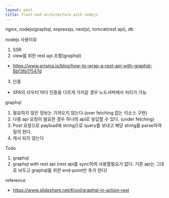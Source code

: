 ```yaml
---
layout: post
title: front-end architecture with nodejs
---
```


nginx, nodejs(graphql, expressjs, nextjs), tomcat(rest api), db
  
nodejs 사용이유  
1. SSR
2. view를 위한 rest api 조합(graphql)  
  - https://www.prisma.io/blog/how-to-wrap-a-rest-api-with-graphql-8bf3fb17547d  
3. 인증  
  - SPA의 라우터 마다 인증을 다르게 가저갈 경우 노드서버에서 처리가 가능  
  
    
graphql  
1. 필요하지 않은 정보는 가져오지 않는다.(over fetching 없는 리소스 구현)
2. 다중 api 요청이 필요한 경우 하나의 api로 응답할 수 있다. (under fetching)  
3. Post 요청으로 payload에 string으로 query를 보내고 해당 string를 parse하여 질의 한다.
4. 캐시 되지 않는다

  

Todo  
1. graphql 
2. graphql with rest api (rest api를 sync하여 사용할필요가 없다. 기존 api는 그대로 놔두고 graphql를 위한 end-point만 추가 한다)  
  
reference  
- https://www.slideshare.net/Kivol/graphql-in-action-rest  
